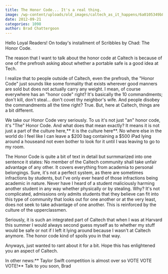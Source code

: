 ```yaml
---
title: The Honor Code... It's a real thing.
image: /wp-content/uploads/old_images/caltech_as_it_happens/6a0105349b8251970b017c31ea860d970b.jpg
date: 2012-09-21
categories: 1098
author: Brad Chattergoon
---
```


Hello Loyal Readers! On today's installment of Scribbles by Chad: The Honor Code.

The reason that I want to talk about the honor code at Caltech is because of one of the prefrosh asking about whether a portable safe is a good idea at Tech.

I realize that to people outside of Caltech, even the prefrosh, the "Honor Code" just sounds like some formality that exists wherever good manners are sold but does not actually carry any weight. I mean, of course everywhere has an "honor code" right? It's basically the 10 commandments; don't kill, don't steal... don't covet thy neighbor's wife. And people disobey the commandments all the time right? True. But, here at Caltech, things are a bit different.

We take our Honor Code very seriously. To us it's not just "an" honor code, it's "The" Honor Code. And what does that mean exactly? It means it is not just a part of the culture here,** it is the culture here**. No where else in the world do I feel like I can leave a $200 bag containing a $500 iPad lying around a houseand not even bother to look for it until I was leaving to go to my room.

The Honor Code is quite a bit of text in detail but surmmarized into one sentence it states: No member of the Caltech community shall take unfair advantage of any other. It covers everything from academia to personal belongings. Sure, it's not a perfect system, as there are sometimes infractions by students, but I've only ever heard of those infractions being academic in nature. Never have I heard of a student maliciously harming another student in any way whether physically or by stealing. Why? It's not complicated, admissions only admits students that they believe can fit into this type of community that looks out for one another or at the very least, does not seek to take advantage of one another. This is reinforced by the culture of the upperclassmen.

Seriously, it is such an integrated part of Caltech that when I was at Harvard this summer I would always second guess myself as to whether my stuff would be safe or not if I left it lying around because I wasn't at Caltech anymore. The honor code kind of spoils you in that way.

Anyways, just wanted to rant about it for a bit. Hope this has enlightened you an aspect of Caltech.

In other news:** Taylor Swift competition is almost over so VOTE VOTE VOTE!**
Talk to you soon,
Brad

